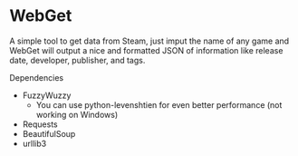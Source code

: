 # WebGet


A simple tool to get data from Steam, just imput the name of any game and WebGet will output a nice
and formatted JSON of information like release date, developer, publisher, and tags.


Dependencies

  - FuzzyWuzzy
	- You can use python-levenshtien for even better performance (not working on Windows)
  - Requests
  - BeautifulSoup
  - urllib3
